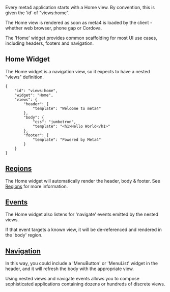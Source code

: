 Every meta4 application starts with a Home view. By convention, this is given the 'id' of "views:home".

The Home view is rendered as soon as meta4 is loaded by the client - whether web browser, phone gap or Cordova.

The 'Home' widget provides common scaffolding for most UI use cases, including headers, footers and navigation.

Home Widget
-----------

The Home widget is a navigation view, so it expects to have a nested "views" definition.


	{
		"id": "views:home",
		"widget": "Home",
		"views": {
			"header": {
				"template": "Welcome to meta4"
			},
			"body": {
				"css": "jumbotron",
				"template": "<h1>Hello World</h1>"
			},
			"footer": {
				"template": "Powered by Meta4"
			}
		}
	}

<a href="Regions">Regions</a>
-------

The Home widget will automatically render the header, body & footer. See <a href="Regions">Regions</a> for more information.

<a href="Events">Events</a>
------

The Home widget also listens for 'navigate' events emitted by the nested views. 

If that event targets a known view, it will be de-referenced and rendered in the 'body' region.

<a href="Navigation">Navigation</a>
----------

In this way, you could include a 'MenuButton' or 'MenuList' widget in the header, and it will refresh the body with the appropriate view.

Using nested views and navigate events allows you to compose sophisticated applications containing dozens or hundreds of discrete views.

